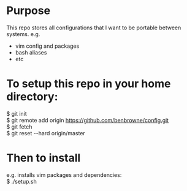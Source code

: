 # Purpose
This repo stores all configurations that I want to be portable between systems. e.g.
- vim config and packages
- bash aliases
- etc

# To setup this repo in your home directory:
$ git init  
$ git remote add origin https://github.com/benbrowne/config.git  
$ git fetch  
$ git reset --hard origin/master  

# Then to install
e.g. installs vim packages and dependencies:  
$ ./setup.sh  

